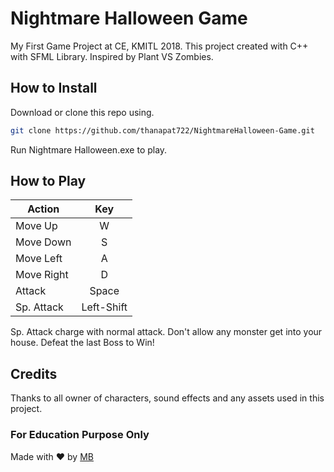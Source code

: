 # Nightmare Halloween Game
My First Game Project at CE, KMITL 2018.
This project created with C++ with SFML Library.
Inspired by Plant VS Zombies.

## How to Install
Download or clone this repo using.
```bash
git clone https://github.com/thanapat722/NightmareHalloween-Game.git
```
Run Nightmare Halloween.exe to play.

## How to Play
| Action         | Key         |
| -------------- |:-----------:|
| Move Up        | W           |
| Move Down      | S           |
| Move Left      | A           |
| Move Right     | D           |
| Attack         | Space       |
| Sp. Attack     | Left-Shift  |

Sp. Attack charge with normal attack.
Don't allow any monster get into your house.
Defeat the last Boss to Win!

## Credits
Thanks to all owner of characters, sound effects and any assets used in this project.

### For Education Purpose Only
Made with ❤ by [MB](https://github.com/thanapat722)
